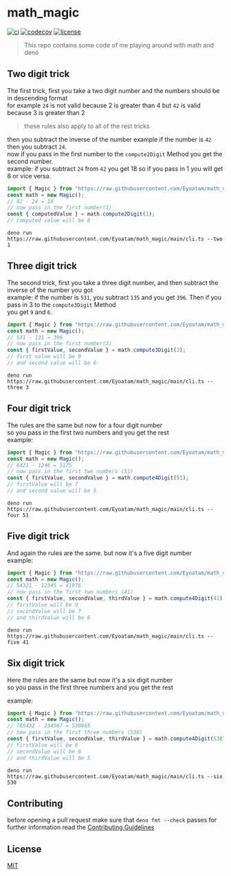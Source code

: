 # math_magic

[![ci](https://github.com/Eyoatam/math_magic/actions/workflows/ci.yml/badge.svg)](https://github.com/Eyoatam/math_magic/actions/workflows/ci.yml)
[![codecov](https://codecov.io/gh/eyoatam/math_magic/branch/main/graph/badge.svg?token=w6s3ODtULz)](https://codecov.io/gh/eyoatam/math_magic)
[![license](https://img.shields.io/badge/license-MIT-blue.svg)](https://github.com/Eyoatam/math_magic/blob/main/LICENSE)

> This repo contains some code of me playing around with math and deno

## Two digit trick

The first trick, first you take a two digit number and the numbers should be in
descending format <br/> for example `24` is not valid because 2 is greater than
4 but `42` is valid because 3 is greater than 2 <br/>

> these rules also apply to all of the rest tricks

then you subtract the inverse of the number example if the number is `42` then
you subtract `24`. <br/> now if you pass in the first number to the
`compute2Digit` Method you get the second number.<br/> example: if you subtract
`24` from `42` you get 18 so if you pass in 1 you will get 8 or vice versa.

```ts
import { Magic } from "https://raw.githubusercontent.com/Eyoatam/math_magic/main/src/math.ts";
const math = new Magic();
// 42 - 24 = 18
// now pass in the first number(1)
const { computedValue } = math.compute2Digit(1);
// computed value will be 8
```

```
deno run https://raw.githubusercontent.com/Eyoatam/math_magic/main/cli.ts --two 1
```

## Three digit trick

The second trick, first you take a three digit number, and then subtract the
inverse of the number you got <br/> example: if the number is `531`, you
subtract `135` and you get `396`. Then if you pass in 3 to the `compute3Digit`
Method <br/> you get `9` and `6`.

```ts
import { Magic } from "https://raw.githubusercontent.com/Eyoatam/math_magic/main/src/math.ts";
const math = new Magic();
// 531 - 135 = 396
// now pass in the first number(3)
const { firstValue, secondValue } = math.compute3Digit(3);
// first value will be 9
// and second value will be 6
```

```
deno run https://raw.githubusercontent.com/Eyoatam/math_magic/main/cli.ts --three 3
```

## Four digit trick

The rules are the same but now for a four digit number <br/> so you pass in the
first two numbers and you get the rest <br/> example:

```ts
import { Magic } from "https://raw.githubusercontent.com/Eyoatam/math_magic/main/src/math.ts";
const math = new Magic();
// 6421 - 1246 = 5175
// now pass in the first two numbers (51)
const { firstValue, secondValue } = math.compute4Digit(51);
// firstValue will be 7
// and second value will be 5
```

```
deno run https://raw.githubusercontent.com/Eyoatam/math_magic/main/cli.ts --four 51
```

## Five digit trick

And again the rules are the same. but now it's a five digit number <br/>
example:

```ts
import { Magic } from "https://raw.githubusercontent.com/Eyoatam/math_magic/main/src/math.ts";
const math = new Magic();
// 54321 - 12345 = 41976
// now pass in the first two numbers (41)
const { firstValue, secondValue, thirdValue } = math.compute4Digit(41);
// firstValue will be 9
// secondValue will be 7
// and thirdValue will be 6
```

```
deno run https://raw.githubusercontent.com/Eyoatam/math_magic/main/cli.ts --five 41
```

## Six digit trick

Here the rules are the same but now it's a six digit number <br/> so you pass in
the first three numbers and you get the rest <br/>

example:

```ts
import { Magic } from "https://raw.githubusercontent.com/Eyoatam/math_magic/main/src/math.ts";
const math = new Magic();
// 765432 - 234567 = 530865
// now pass in the first three numbers (530)
const { firstValue, secondValue, thirdValue } = math.compute4Digit(530);
// firstValue will be 8
// secondValue will be 6
// and thirdValue will be 5
```

```
deno run https://raw.githubusercontent.com/Eyoatam/math_magic/main/cli.ts --six 530
```

## Contributing

before opening a pull request make sure that `deno fmt --check` passes for
further information read the
[Contributing Guidelines](https://github.com/Eyoatam/math_magic/blob/main/CONTRIBUTING.md)

## License

[MIT](https://github.com/Eyoatam/math_magic/blob/main/LICENSE)
